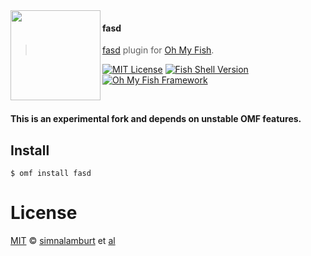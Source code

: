 <img src="https://cdn.rawgit.com/oh-my-fish/oh-my-fish/e4f1c2e0219a17e2c748b824004c8d0b38055c16/docs/logo.svg" align="left" width="144px" height="144px"/>

#### fasd
> [fasd] plugin for [Oh My Fish][omf-link].

[![MIT License](https://img.shields.io/badge/license-MIT-007EC7.svg?style=flat-square)](/LICENSE)
[![Fish Shell Version](https://img.shields.io/badge/fish-v2.2.0-007EC7.svg?style=flat-square)](http://fishshell.com)
[![Oh My Fish Framework](https://img.shields.io/badge/Oh%20My%20Fish-Framework-007EC7.svg?style=flat-square)](https://www.github.com/oh-my-fish/oh-my-fish)

<br/>

**This is an experimental fork and depends on unstable OMF features.**

## Install

```fish
$ omf install fasd
```


# License

[MIT][mit] © [simnalamburt][author] et [al][contributors]


[fasd]:           https://github.com/clvv/fasd
[mit]:            http://opensource.org/licenses/MIT
[author]:         http://github.com/simnalamburt
[contributors]:   https://github.com/oh-my-fish/plugin-fasd/graphs/contributors
[omf-link]:       https://www.github.com/oh-my-fish/oh-my-fish

[license-badge]:  https://img.shields.io/badge/license-MIT-007EC7.svg?style=flat-square
